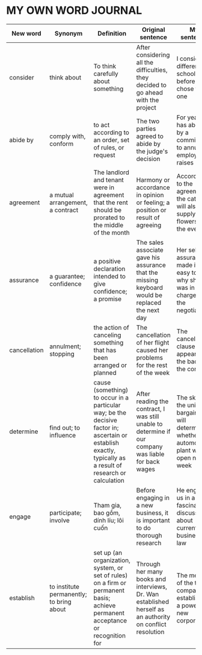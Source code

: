 # MY OWN WORD JOURNAL
| New word | Synonym | Definition|Original sentence|My sentence|
|----------|------|--------|--------|-----|
|consider|think about|To think carefully about something|After considering all the difficulties, they decided to go ahead with the project|I considered different schools before I chose this one|
|abide by|comply with, conform|to act according to an order, set of rules, or request|The two parties agreed to abide by the judge's decision|For years I has abided by a commitment to annual employee raises|
|agreement|a mutual arrangement, a contract|The landlord and tenant were in agreement that the rent should be prorated to the middle of the month|Harmony or accordance in opinion or feeling; a position or result of agreeing|According to the agreement, the caterer will also supply the flowers for the event|
|assurance|a guarantee; confidence|a positive declaration intended to give confidence; a promise|The sales associate gave his assurance that the missing keyboard would be replaced the next day|Her self-assurance made it easy to see why she was in charge of the negotiations|
|cancellation|annulment; stopping|the action of canceling something that has been arranged or planned|The cancellation of her flight caused her problems for the rest of the week|The cancellation clause appears at the back of the contract|
|determine|find out; to influence|cause (something) to occur in a particular way; be the decisive factor in; ascertain or establish exactly, typically as a result of research or calculation|After reading the contract, I was still unable to determine if our company was liable for back wages|The skill of the union bargainers will determine whether the automotive plant will open next week|
|engage|participate; involve|Tham gia, bao gồm, dính líu; lôi cuốn|Before engaging in a new business, it is important to do thorough research|He engaged us in a fascinating discussion about current business law|
|establish|to institute permanently; to bring about|set up (an organization, system, or set of rules) on a firm or permanent basis; achieve permanent acceptance or recognition for|Through her many books and interviews, Dr. Wan established herself as an authority on conflict resolution|The merger of the two companies established a powerful new corporation|
